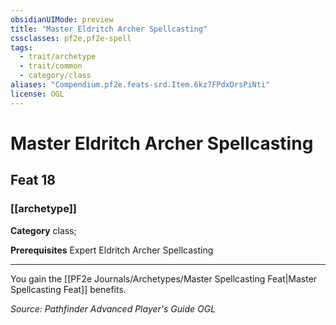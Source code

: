 ```yaml
---
obsidianUIMode: preview
title: "Master Eldritch Archer Spellcasting"
cssclasses: pf2e,pf2e-spell
tags:
  - trait/archetype
  - trait/common
  - category/class
aliases: "Compendium.pf2e.feats-srd.Item.6kz7FPdxDrsPiNti"
license: OGL
---
```

# Master Eldritch Archer Spellcasting
## Feat 18
### [[archetype]]

**Category** class; 



**Prerequisites** Expert Eldritch Archer Spellcasting
* * *
You gain the [[PF2e Journals/Archetypes/Master Spellcasting Feat|Master Spellcasting Feat]] benefits.

*Source: Pathfinder Advanced Player's Guide*
*OGL*